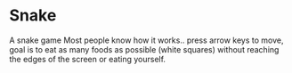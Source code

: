 # Snake
A snake game
Most people know how it works..
press arrow keys to move, goal is to eat as many foods as possible (white squares) without reaching the edges of the screen or eating yourself.
